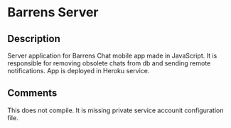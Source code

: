 # Barrens Server

## Description
Server application for Barrens Chat mobile app made in JavaScript.
It is responsible for removing obsolete chats from db and sending remote notifications. App is deployed 
in Heroku service.

## Comments
This does not compile. It is missing private 
service accounit configuration file.
